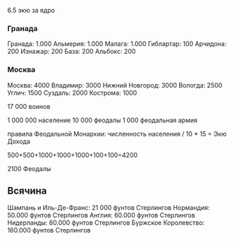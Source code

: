 

6.5 экю за ядро
### Гранада

Гранада: 1.000
Альмерия: 1.000
Малага: 1.000
Гиблартар: 100
Арчидона: 200
Изнажар: 200
База: 200
Альбокс: 200

### Москва

Москва: 4000
Владимир: 3000
Нижний Новгород: 3000
Вологда: 2500
Углич: 1500
Суздаль: 2000
Кострома: 1000




17 000 воинов


1 000 000 население
10 000 феодалы
1 000 феодальная армия


правила Феодальной Монархии: численность населения / 10 * 15 = Экю Дохода

500+500+1000+1000+1000+100+100=4200

2100 Феодалы

## Всячина

Шампань и Иль-Де-Франс: 21 000 фунтов Стерлингов
Нормандия: 50.000 фунтов Стерлингов
Англия: 60.000 фунтов Стерлингов
Нидерланды: 60.000 фунтов Стерлингов
Буржское Королевство: 160.000 фунтов Стерлингов
